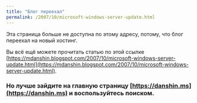 ```yaml
---
title: "Блог переехал"
permalink: /2007/10/microsoft-windows-server-update.html
---
```

Эта страница больше не доступна по этому адресу, потому, что блог переехал на новый хостинг.

Вы всё ещё можете прочитать статью по этой ссылке [https://mdanshin.blogspot.com/2007/10/microsoft-windows-server-update.html](https://mdanshin.blogspot.com/2007/10/microsoft-windows-server-update.html).

### Но лучше зайдите на главную страницу [https://danshin.ms](https://danshin.ms) и воспользуйтесь поиском.